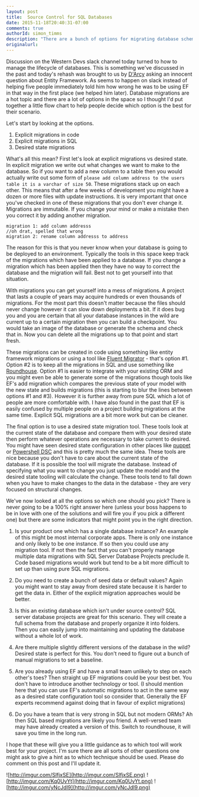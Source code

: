 ```yaml
---
layout: post
title:  Source Control for SQL Databases
date: 2015-11-18T20:40:31-07:00
comments: true
authorId: simon_timms
description: "There are a bunch of options for migrating database schema, how can you be sure you've picked the right one?"
originalurl:
---
```


Discussion on the Western Devs slack channel today turned to how to manage the lifecycle of databases. This is something we've discussed in the past and today's rehash was brought to us by [D'Arcy](http://www.westerndevs.com/bios/darcy_lussier/) asking an innocent question about Entity Framework. As seems to happen on slack instead of helping five people immediately told him how wrong he was to be using EF in that way in the first place (we helped him later).  Database migrations are a hot topic and there are a lot of options in the space so I thought I'd put together a little flow chart to help people decide which option is the best for their scenario. 

Let's start by looking at the options. 

1. Explicit migrations in code
2. Explicit migrations in SQL
3. Desired state migrations

What's all this mean? First let's look at explicit migrations vs desired state. In explicit migration we write out what changes we want to make to the database. So if you want to add a new column to a table then you would actually write out some form of `please add column address to the users table it is a varchar of size 50`.  These migrations stack up on each other. This means that after a few weeks of development you might have a dozen or more files with update instructions. It is very important that once you've checked in one of these migrations that you don't ever change it. Migrations are immutable. If you change your mind or make a mistake then you correct it by adding another migration. 

```
migration 1: add column addresss
//oh drat, spelled that wrong
migration 2: rename column addresss to address
```

The reason for this is that you never know when your database is going to be deployed to an environment. Typically the tools in this space keep track of the migrations which have been applied to a database. If you change a migration which has been applied then they have no way to correct the database and the migration will fail. Best not to get yourself into that situation. 

With migrations you can get yourself into a mess of migrations. A project that lasts a couple of years may acquire hundreds or even thousands of migrations. For the most part this doesn't matter because the files should never change however it can slow down deployments a bit. If it does bug you and you are certain that all your database instances in the wild are current up to a certain migration then you can build a checkpoint. You would take an image of the database or generate the schema and check that in. Now you can delete all the migrations up to that point and start fresh. 

These migrations can be created in code using something like entity framework migrations or using a tool like [Fluent Migrator](https://github.com/schambers/fluentmigrator) - that's option #1. Option #2 is to keep all the migrations in SQL and use something like [Roundhouse](https://github.com/chucknorris/roundhouse). Option #1 is easier to integrate with your existing ORM and you might even be able to generate some of the migrations though tools like EF's add migration which compares the previous state of your model with the new state and builds migrations (this is starting to blur the lines between options #1 and #3). However it is further away from pure SQL which a lot of people are more comfortable with. I have also found in the past that EF is easily confused by multiple people on a project building migrations at the same time. Explicit SQL migrations are a bit more work but can be cleaner. 

The final option is to use a desired state migration tool. These tools look at the current state of the database and compare them with your desired state then perform whatever operations are necessary to take current to desired. You might have seen desired state configuration in other places like [puppet](https://puppetlabs.com/) or [Powershell DSC](https://technet.microsoft.com/en-us/library/dn249912.aspx) and this is pretty much the same idea. These tools are nice because you don't have to care about the current state of the database. If it is possible the tool will migrate the database. Instead of specifying what you want to change you just update the model and the desired state tooling will calculate the change. These tools tend to fall down when you have to make changes to the data in the database - they are very focused on structural changes. 

We've now looked at all the options so which one should you pick? There is never going to be a 100% right answer here (unless your boss happens to be in love with one of the solutions and will fire you if you pick a different one) but there are some indicators that might point you in the right direction. 

1. Is your product one which has a single database instance? An example of this might be most internal corporate apps. There is only one instance and only likely to be one instance. If so then you could use any migration tool. If not then the fact that you can't properly manage multiple data migrations with SQL Server Database Projects preclude it. Code based migrations would work but tend to be a bit more difficult to set up than using pure SQL migrations. 

2. Do you need to create a bunch of seed data or default values? Again you might want to stay away from desired state because it is harder to get the data in. Either of the explicit migration approaches would be better. 

3. Is this an existing database which isn't under source control? SQL server database projects are great for this scenario. They will create a full schema from the database and properly organize it into folders. Then you can easily jump into maintaining and updating the database without a whole lot of work. 

4. Are there multiple slightly different versions of the database in the wild? Desired state is perfect for this. You don't need to figure out a bunch of manual migrations to set a baseline. 

5. Are you already using EF and have a small team unlikely to step on each other's toes? Then straight up EF migrations could be your best bet. You don't have to introduce another technology or tool. (I should mention here that you can use EF's automatic migrations to act in the same way as a desired state configuration tool so consider that. Generally the EF experts recommend against doing that in favour of explict migrations)

6. Do you have a team that is very strong in SQL but not modern ORMs? Ah then SQL based migrations are likely you friend. A well-versed team may have already created a version of this. Switch to roundhouse, it will save you time in the long run. 

I hope that these will give you a little guidance as to which tool will work best for your project. I'm sure there are all sorts of other questions one might ask to give a hint as to which technique should be used. Please do comment on this post and I'll update it. 


![http://imgur.com/SlfjxSE](http://imgur.com/SlfjxSE.png)
![http://imgur.com/Kq0UvYt](http://imgur.com/Kq0UvYt.png)
![http://imgur.com/yNcJdl9](http://imgur.com/yNcJdl9.png)